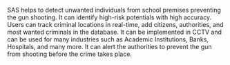 SAS helps to detect unwanted individuals from school premises preventing the gun shooting. It can identify high-risk potentials with high accuracy. Users can track criminal locations in real-time, add citizens, authorities, and most wanted criminals in the database. It can be implemented in CCTV and can be used for many industries such as Academic Institutions, Banks, Hospitals, and many more. It can alert the authorities to prevent the gun from shooting before the crime takes place.
